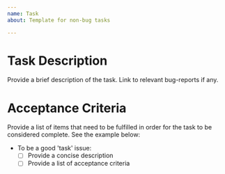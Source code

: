 ```yaml
---
name: Task
about: Template for non-bug tasks

---
```


# Task Description

Provide a brief description of the task. Link to relevant bug-reports if any.

# Acceptance Criteria

Provide a list of items that need to be fulfilled in order for the task to be considered complete. See the example below:

* To be a good 'task' issue:
  * [ ] Provide a concise description
  * [ ] Provide a list of acceptance criteria
